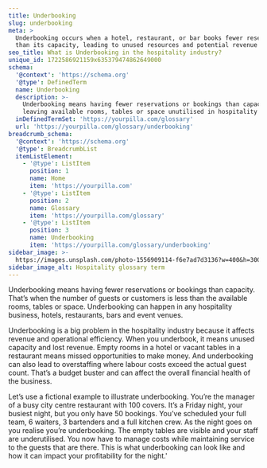 ```yaml
---
title: Underbooking
slug: underbooking
meta: >
  Underbooking occurs when a hotel, restaurant, or bar books fewer reservations
  than its capacity, leading to unused resources and potential revenue loss.
seo_title: What is Underbooking in the hospitality industry?
unique_id: 1722586921159x635379474862649000
schema:
  '@context': 'https://schema.org'
  '@type': DefinedTerm
  name: Underbooking
  description: >-
    Underbooking means having fewer reservations or bookings than capacity,
    leaving available rooms, tables or space unutilised in hospitality venues.
  inDefinedTermSet: 'https://yourpilla.com/glossary'
  url: 'https://yourpilla.com/glossary/underbooking'
breadcrumb_schema:
  '@context': 'https://schema.org'
  '@type': BreadcrumbList
  itemListElement:
    - '@type': ListItem
      position: 1
      name: Home
      item: 'https://yourpilla.com'
    - '@type': ListItem
      position: 2
      name: Glossary
      item: 'https://yourpilla.com/glossary'
    - '@type': ListItem
      position: 3
      name: Underbooking
      item: 'https://yourpilla.com/glossary/underbooking'
sidebar_image: >-
  https://images.unsplash.com/photo-1556909114-f6e7ad7d3136?w=400&h=300&fit=crop&auto=format
sidebar_image_alt: Hospitality glossary term
---
```

Underbooking means having fewer reservations or bookings than capacity. That’s when the number of guests or customers is less than the available rooms, tables or space. Underbooking can happen in any hospitality business, hotels, restaurants, bars and event venues.

Underbooking is a big problem in the hospitality industry because it affects revenue and operational efficiency. When you underbook, it means unused capacity and lost revenue. Empty rooms in a hotel or vacant tables in a restaurant means missed opportunities to make money. And underbooking can also lead to overstaffing where labour costs exceed the actual guest count. That’s a budget buster and can affect the overall financial health of the business.

Let’s use a fictional example to illustrate underbooking. You’re the manager of a busy city centre restaurant with 100 covers. It’s a Friday night, your busiest night, but you only have 50 bookings. You’ve scheduled your full team, 6 waiters, 3 bartenders and a full kitchen crew. As the night goes on you realise you’re underbooking. The empty tables are visible and your staff are underutilised. You now have to manage costs while maintaining service to the guests that are there. This is what underbooking can look like and how it can impact your profitability for the night.'
